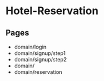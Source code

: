 # Hotel-Reservation
## Pages
- domain/login
- domain/signup/step1
- domain/signup/step2
- domain/
- domain/reservation
